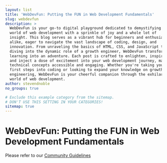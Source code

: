 ```yaml
---
layout: list
title: 'WebDevFun: Putting the FUN in Web Development Fundamentals'
slug: webdevfun
description: >
  WebDevFun is your go-to digital playground dedicated to demystifying the
  world of web development with a sprinkle of joy and a whole lot of
  insight. This blog serves as a vibrant hub for beginners and enthusiasts
  alike, eager to navigate the vast landscape of coding, design, and
  innovation. From unraveling the basics of HTML, CSS, and JavaScript to
  diving into the dynamic role of a growth engineer, WebDevFun transforms
  learning into an adventure. Each post is crafted to enlighten, inspire,
  and inject a dose of excitement into your web development journey, making
  technical concepts accessible and engaging. Whether you're taking your
  first steps into coding or looking to expand your knowledge on growth
  engineering, WebDevFun is your cheerful companion through the exhilarating
  world of web development.
author: stevendnoble
no_groups: true

# Exclude this example category from the sitemap.
# DON'T USE THIS SETTING IN YOUR CATEGORIES!
sitemap: true
---
```


# WebDevFun: Putting the FUN in Web Development Fundamentals

Please refer to our [Community Guidelines](/community-guidelines)
